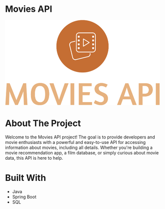# Movies API

![Logo](https://github.com/ivisca1/moviesApi/blob/master/logo/moviesLogo.png?raw=true)

# About The Project

Welcome to the Movies API project! The goal is to provide developers and movie enthusiasts with a powerful and easy-to-use API for accessing information about movies, including all details. Whether you're building a movie recommendation app, a film database, or simply curious about movie data, this API is here to help.

# Built With

* Java
* Spring Boot
* SQL
